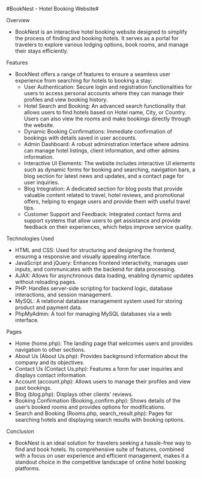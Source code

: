 #BookNest - Hotel Booking Website#

Overview
- BookNest is an interactive hotel booking website designed to simplify the process of finding and booking hotels. It serves as a portal for travelers to explore various lodging options, book rooms, and manage their stays efficiently.

Features
- BookNest offers a range of features to ensure a seamless user experience from searching for hotels to booking a stay:
  - User Authentication: Secure login and registration functionalities for users to access personal accounts where they can manage their profiles and view booking history.
  - Hotel Search and Booking: An advanced search functionality that allows users to find hotels based on Hotel name, City, or Country. Users can also view the rooms and make bookings directly through the website.
  - Dynamic Booking Confirmations: Immediate confirmation of bookings with details saved in user accounts.
  - Admin Dashboard: A robust administration interface where admins can manage hotel listings, client information, and other admins information.
  - Interactive UI Elements: The website includes interactive UI elements such as dynamic forms for booking and searching, navigation bars, a blog section for latest news and updates, and a contact page for user inquiries.
  - Blog Integration: A dedicated section for blog posts that provide valuable content related to travel, hotel reviews, and promotional offers, helping to engage users and provide them with useful travel tips.
  - Customer Support and Feedback: Integrated contact forms and support systems that allow users to get assistance and provide feedback on their experiences, which helps improve service quality.

Technologies Used
- HTML and CSS: Used for structuring and designing the frontend, ensuring a responsive and visually appealing interface.
- JavaScript and jQuery: Enhances frontend interactivity, manages user inputs, and communicates with the backend for data processing.
- AJAX: Allows for asynchronous data loading, enabling dynamic updates without reloading pages.
- PHP: Handles server-side scripting for backend logic, database interactions, and session management.
- MySQL: A relational database management system used for storing product and payment data.
- PhpMyAdmin: A tool for managing MySQL databases via a web interface.

Pages
- Home (home.php): The landing page that welcomes users and provides navigation to other sections.
- About Us (About Us.php): Provides background information about the company and its objectives.
- Contact Us (Contact Us.php): Features a form for user inquiries and displays contact information.
- Account (account.php): Allows users to manage their profiles and view past bookings.
- Blog (blog.php): Displays other clients' reviews.
- Booking Confirmation (Booking_confirm.php): Shows details of the user’s booked rooms and provides options for modifications.
- Search and Booking (Rooms.php, search_result.php): Pages for searching hotels and displaying search results with booking options.

Conclusion
- BookNest is an ideal solution for travelers seeking a hassle-free way to find and book hotels. Its comprehensive suite of features, combined with a focus on user experience and efficient management, makes it a standout choice in the competitive landscape of online hotel booking platforms.
